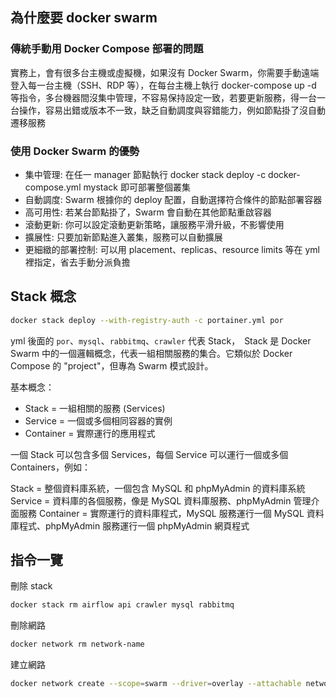 ## 為什麼要 docker swarm

### 傳統手動用 Docker Compose 部署的問題

實務上，會有很多台主機或虛擬機，如果沒有 Docker Swarm，你需要手動遠端登入每一台主機（SSH、RDP 等），在每台主機上執行 docker-compose up -d 等指令，多台機器間沒集中管理，不容易保持設定一致，若要更新服務，得一台一台操作，容易出錯或版本不一致，缺乏自動調度與容錯能力，例如節點掛了沒自動遷移服務

### 使用 Docker Swarm 的優勢

- 集中管理: 在任一 manager 節點執行 docker stack deploy -c docker-compose.yml mystack 即可部署整個叢集
- 自動調度: Swarm 根據你的 deploy 配置，自動選擇符合條件的節點部署容器
- 高可用性: 若某台節點掛了，Swarm 會自動在其他節點重啟容器
- 滾動更新: 你可以設定滾動更新策略，讓服務平滑升級，不影響使用
- 擴展性: 只要加新節點進入叢集，服務可以自動擴展
- 更細緻的部署控制: 可以用 placement、replicas、resource limits 等在 yml 裡指定，省去手動分派負擔

## Stack 概念

```bash
docker stack deploy --with-registry-auth -c portainer.yml por
```

yml 後面的 `por`、`mysql`、`rabbitmq`、`crawler` 代表 Stack，　Stack 是 Docker Swarm 中的一個邏輯概念，代表一組相關服務的集合。它類似於 Docker Compose 的 "project"，但專為 Swarm 模式設計。

基本概念：
* Stack = 一組相關的服務 (Services)
* Service = 一個或多個相同容器的實例
* Container = 實際運行的應用程式

一個 Stack 可以包含多個 Services，每個 Service 可以運行一個或多個 Containers，例如：

Stack = 整個資料庫系統，一個包含 MySQL 和 phpMyAdmin 的資料庫系統
Service = 資料庫的各個服務，像是 MySQL 資料庫服務、phpMyAdmin 管理介面服務
Container = 實際運行的資料庫程式，MySQL 服務運行一個 MySQL 資料庫程式、phpMyAdmin 服務運行一個 phpMyAdmin 網頁程式

## 指令一覽

刪除 stack
```bash
docker stack rm airflow api crawler mysql rabbitmq
```

刪除網路
```bash
docker network rm network-name
```

建立網路
```bash
docker network create --scope=swarm --driver=overlay --attachable network-name
```